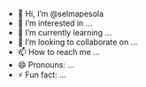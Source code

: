 - 👋 Hi, I’m @selmapesola
- 👀 I’m interested in ...
- 🌱 I’m currently learning ...
- 💞️ I’m looking to collaborate on ...
- 📫 How to reach me ...
- 😄 Pronouns: ...
- ⚡ Fun fact: ...

<!---
selmapesola/selmapesola is a ✨ special ✨ repository because its `README.md` (this file) appears on your GitHub profile.
You can click the Preview link to take a look at your changes.
--->

